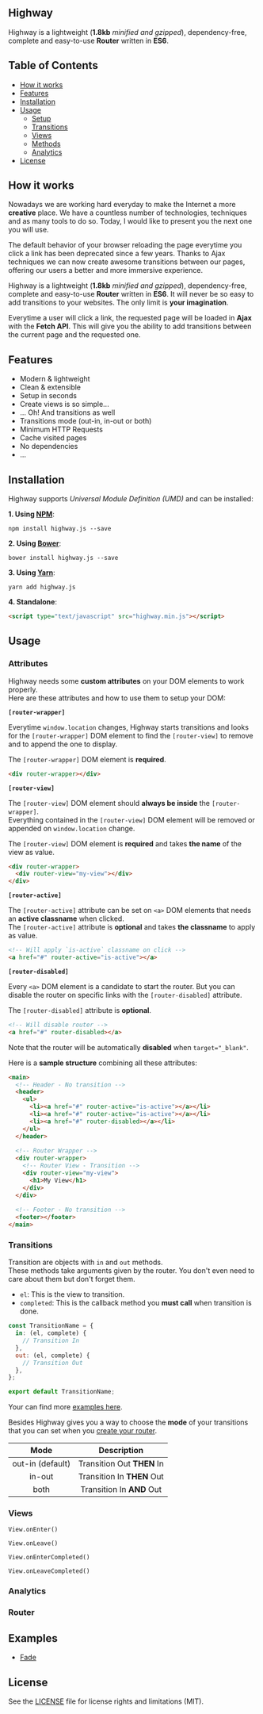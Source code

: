 ## Highway

Highway is a lightweight (**1.8kb** *minified and gzipped*), dependency-free, complete and easy-to-use **Router** written in **ES6**.

## Table of Contents

- [How it works](#how-it-works)
- [Features](#features)
- [Installation](#installation)
- [Usage](#usage)
	- [Setup](#setup)
	- [Transitions](#transitions)
	- [Views](#views)
	- [Methods](#methods)
	- [Analytics](#analytics)
- [License](#license)

## How it works

Nowadays we are working hard everyday to make the Internet a more **creative** place. We have a countless number of technologies, techniques and as many tools to do so. Today, I would like to present you the next one you will use.

The default behavior of your browser reloading the page everytime you click a link has been deprecated since a few years. Thanks to Ajax techniques we can now create awesome transitions between our pages, offering our users a better and more immersive experience.

Highway is a lightweight (**1.8kb** *minified and gzipped*), dependency-free, complete and easy-to-use **Router** written in **ES6**. It will never be so easy to add transitions to your websites. The only limit is **your imagination**.

Everytime a user will click a link, the requested page will be loaded in **Ajax** with the **Fetch API**. This will give you the ability to add transitions between the current page and the requested one.

## Features

- Modern & lightweight
- Clean & extensible
- Setup in seconds
- Create views is so simple...
- ... Oh! And transitions as well
- Transitions mode (out-in, in-out or both)
- Minimum HTTP Requests
- Cache visited pages
- No dependencies
- ...


## Installation

Highway supports *Universal Module Definition (UMD)* and can be installed:

**1. Using [NPM](https://www.npmjs.com/get-npm)**:

```
npm install highway.js --save
```

**2. Using [Bower](https://bower.io/)**:

```
bower install highway.js --save
```

**3. Using [Yarn](https://yarnpkg.com/en/)**:

```
yarn add highway.js
```

**4. Standalone**:

```html
<script type="text/javascript" src="highway.min.js"></script>
```

## Usage
### Attributes

Highway needs some **custom attributes** on your DOM elements to work properly.  
Here are these attributes and how to use them to setup your DOM:

**`[router-wrapper]`**

Everytime `window.location` changes, Highway starts transitions and looks for the `[router-wrapper]` DOM element to find the `[router-view]` to remove and to append the one to display.

The `[router-wrapper]` DOM element is **required**.

```html
<div router-wrapper></div>
```

**`[router-view]`**

The `[router-view]` DOM element should **always be inside** the `[router-wrapper]`.  
Everything contained in the `[router-view]` DOM element will be removed or appended on `window.location` change.
 
The `[router-view]` DOM element is **required** and takes **the name** of the view as value.

```html
<div router-wrapper>
  <div router-view="my-view"></div>
</div>
``` 

**`[router-active]`**

The `[router-active]` attribute can be set on `<a>` DOM elements that needs an **active classname** when clicked.  
The `[router-active]` attribute is **optional** and takes **the classname** to apply as value.

```html
<!-- Will apply `is-active` classname on click -->
<a href="#" router-active="is-active"></a>
``` 

**`[router-disabled]`**

Every `<a>` DOM element is a candidate to start the router. But you can disable the router on specific links with the `[router-disabled]` attribute.

The `[router-disabled]` attribute is **optional**.

```html
<!-- Will disable router -->
<a href="#" router-disabled></a>
```

Note that the router will be automatically **disabled** when `target="_blank"`.

Here is a **sample structure** combining all these attributes:

```html
<main>
  <!-- Header - No transition -->
  <header>
    <ul>
      <li><a href="#" router-active="is-active"></a></li>
      <li><a href="#" router-active="is-active"></a></li>
      <li><a href="#" router-disabled></a></li>
    </ul>
  </header>
	
  <!-- Router Wrapper -->
  <div router-wrapper>
    <!-- Router View - Transition -->
    <div router-view="my-view">
      <h1>My View</h1>
    </div>
  </div>
	
  <!-- Footer - No transition -->
  <footer></footer>
</main>
```

### Transitions

Transition are objects with `in` and `out` methods.  
These methods take arguments given by the router. You don't even need to care about them but don't forget them.

- `el`: This is the view to transition.
- `completed`: This is the callback method you **must call** when transition is done.

```js
const TransitionName = {
  in: (el, complete) {
    // Transition In
  },
  out: (el, complete) {
    // Transition Out
  },
};

export default TransitionName;
```

Your can find more [examples here](#examples).

Besides Highway gives you a way to choose the **mode** of your transitions that you can set when you [create your router](#router).

| Mode              | Description                |
|:-----------------:|:--------------------------:|
| out-in (default)  | Transition Out **THEN** In |
| in-out            | Transition In **THEN** Out |
| both              | Transition In **AND** Out  |

### Views

`View.onEnter()`

`View.onLeave()`

`View.onEnterCompleted()`

`View.onLeaveCompleted()`

### Analytics

### Router

## Examples

- [Fade](https://github.com/Anthodpnt/Highway/tree/master/examples/fade)

## License

See the [LICENSE](https://github.com/Anthodpnt/Highway/blob/master/LICENSE.md) file for license rights and limitations (MIT).